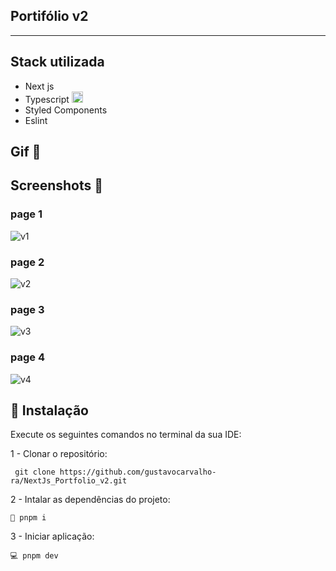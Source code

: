 ## Portifólio v2


<hr/>

## Stack utilizada 
- Next js
- Typescript <img src="https://cdn3.emoji.gg/emojis/8584-typescript.png" width="18px" height="18px" alt="TypeScript">
- Styled Components
- Eslint


## Gif 📸



## Screenshots 📸

### page 1
![v1](https://github.com/user-attachments/assets/6a7d79e7-bb81-40b9-aa8e-fc4242a3b11b)


### page 2
![v2](https://github.com/user-attachments/assets/34213d6e-bc63-443d-a415-e67de5fe2280)


### page 3
![v3](https://github.com/user-attachments/assets/7319dd5d-9f7e-475e-b603-b08bdaad4a0f)

### page 4
![v4](https://github.com/user-attachments/assets/c9c65a45-bc70-49d0-b5c7-de4d767dcc4a)



## 🔧 Instalação
Execute os seguintes comandos no terminal da sua IDE:

1 - Clonar o repositório:
```
 git clone https://github.com/gustavocarvalho-ra/NextJs_Portfolio_v2.git
```
2 - Intalar as dependências do projeto:
```
🧰 pnpm i
```
3 - Iniciar aplicação:
```
💻 pnpm dev 
```
